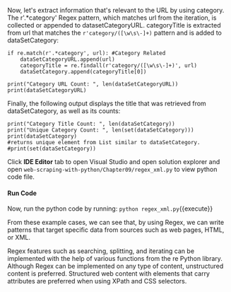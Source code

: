 Now, let's extract information that's relevant to the URL by using category. The r'.*category' Regex pattern, which matches url from the iteration, is collected or appended to datasetCategoryURL. categoryTitle is extracted from url that matches the `r'category/([\w\s\-]+)` pattern and is added to dataSetCategory:

```
if re.match(r'.*category', url): #Category Related
    dataSetCategoryURL.append(url)
    categoryTitle = re.findall(r'category/([\w\s\-]+)', url)
    dataSetCategory.append(categoryTitle[0])

print("Category URL Count: ", len(dataSetCategoryURL))
print(dataSetCategoryURL)
```

Finally, the following output displays the title that was retrieved from dataSetCategory, as well as its counts:

```
print("Category Title Count: ", len(dataSetCategory))
print("Unique Category Count: ", len(set(dataSetCategory)))
print(dataSetCategory)
#returns unique element from List similar to dataSetCategory.
#print(set(dataSetCategory)) 
```

Click **IDE Editor** tab to open Visual Studio and open solution explorer and open `web-scraping-with-python/Chapter09/regex_xml.py` to view python code file.


#### Run Code
Now, run the python code by running: `python regex_xml.py`{{execute}}

From these example cases, we can see that, by using Regex, we can write patterns that target specific data from sources such as web pages, HTML, or XML.

Regex features such as searching, splitting, and iterating can be implemented with the help of various functions from the re Python library. Although Regex can be implemented on any type of content, unstructured content is preferred. Structured web content with elements that carry attributes are preferred when using XPath and CSS selectors.
